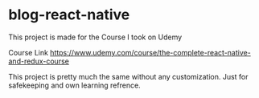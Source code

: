 # blog-react-native
This project is made for the Course I took on Udemy

Course Link
https://www.udemy.com/course/the-complete-react-native-and-redux-course

This project is pretty much the same without any customization.
Just for safekeeping and own learning refrence.
